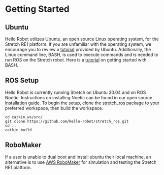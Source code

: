 # Getting Started

## Ubuntu

Hello Robot utilizes Ubuntu, an open source Linux operating system, for the Stretch RE1 platform. If you are unfamiliar with the operating system, we encourage you to review a [tutorial](https://ubuntu.com/tutorials/command-line-for-beginners#1-overview) provided by Ubuntu. Additionally, the Linux command line, BASH, is used to execute commands and is needed to run ROS on the Stretch robot. Here is a [tutorial](https://ryanstutorials.net/linuxtutorial/) on getting started with BASH.

## ROS Setup

Hello Robot is currently running Stretch on Ubuntu 20.04 and on ROS Noetic. Instructions on installing Noetic can be found in our open source [installation guide](https://github.com/hello-robot/stretch_ros/blob/dev/noetic/install_noetic.md). To begin the setup, clone the [stretch_ros](https://github.com/hello-robot/stretch_ros.git) package to your preferred workspace, then build the workspace.
```
cd catkin_ws/src/
git clone https://github.com/hello-robot/stretch_ros.git
cd ..
catkin build
```

## RoboMaker

If a user is unable to dual boot and install ubuntu their local machine, an alternative is to use [AWS RoboMaker](https://aws.amazon.com/robomaker/) for simulation and testing the Stretch RE1 platform.
